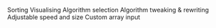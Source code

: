 Sorting Visualising
Algorithm selection
Algorithm tweaking & rewriting
Adjustable speed and size
Custom array input

